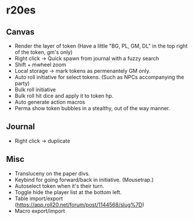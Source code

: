 # r20es

## Canvas
* Render the layer of token (Have a little "BG, PL, GM, DL" in the top right of the token, gm's only)
* Right click -> Quick spawn from journal with a fuzzy search
* Shift + mwheel zoom
* Local storage -> mark tokens as permenantely GM only.
* Auto roll initiative for select tokens. (Such as NPCs accompanying the party)
* Bulk roll initiative
* Bulk roll hit dice and apply it to token hp.
* Auto generate action macros
* Perma show token bubbles in a stealthy, out of the way manner.

## Journal
* Right click -> duplicate

## Misc
* Transluceny on the paper divs.
* Keybind for going forward/back in initiative. (Mousetrap.)
* Autoselect token when it's their turn.
* Toggle hide the player list at the bottom left.
* Table import/export (https://app.roll20.net/forum/post/1144568/slug%7D)
* Macro export/import
